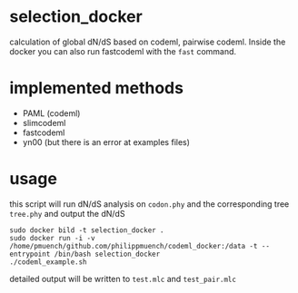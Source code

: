 # selection_docker
calculation of global dN/dS based on codeml, pairwise codeml. Inside the docker you can also run fastcodeml with the `fast` command. 

# implemented methods

- PAML (codeml)
- slimcodeml
- fastcodeml
- yn00 (but there is an error at examples files)

# usage

this script will run dN/dS analysis on `codon.phy` and the corresponding tree `tree.phy` and output the dN/dS

```
sudo docker bild -t selection_docker . 
sudo docker run -i -v /home/pmuench/github.com/philippmuench/codeml_docker:/data -t --entrypoint /bin/bash selection_docker
./codeml_example.sh
```

detailed output will be written to `test.mlc` and `test_pair.mlc`
